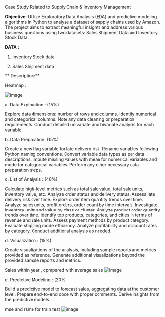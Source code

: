 Case Study Related to Supply Chain & Inventory Management

**Objective**:
Utilize Exploratory Data Analysis (EDA) and predictive modeling algorithms in Python to analyze a dataset of supply chains used by Amazon. The project aims to extract meaningful insights and address various business questions using two datasets: Sales Shipment Data and Inventory Stock Data.

**DATA :**
1) Inventory Stock data

2) Sales Shipment data

** Description:**

Heatmap :

![image](https://github.com/SameerDhumal/Integrated_case_study_PYTHON/assets/145559776/fea24c6e-e37e-4494-9313-450ba1730ec1)


a. Data Exploration : (15%)

Explore data dimensions: number of rows and columns.
Identify numerical and categorical columns.
Note any data cleaning or preparation requirements.
Conduct detailed univariate and bivariate analysis for each variable.

b. Data Preparation: (15%)

Create a new flag variable for late delivery risk.
Rename variables following Python naming conventions.
Convert variable data types as per data descriptions.
Impute missing values with mean for numerical variables and mode for categorical variables.
Perform any other necessary data preparation steps.

c. List of Analysis : (40%)

Calculate high-level metrics such as total sale value, total sale units, inventory value, etc.
Analyze order status and delivery status.
Assess late delivery risk over time.
Explore order item quantity trends over time.
Analyze sales units, profit orders, order count by time intervals.
Investigate inventory units and value by class or cluster.
Analyze product order quantity trends over time.
Identify top products, categories, and cities in terms of revenue and sale units.
Assess payment methods by product category.
Evaluate shipping mode efficiency.
Analyze profitability and discount rates by category.
Conduct additional analysis as needed.

d. Visualization : (15%)

Create visualizations of the analysis, including sample reports and metrics provided as reference.
Generate additional visualizations beyond the provided sample reports and metrics.

Sales within year , cpmpared with average sales 
![image](https://github.com/SameerDhumal/Integrated_case_study_PYTHON/assets/145559776/dfe6f6f2-0ed7-4a38-9732-c5b0f3a7b458)


e. Predictive Modeling : (20%)

Build a predictive model to forecast sales, aggregating data at the customer level.
Prepare end-to-end code with proper comments.
Derive insights from the predictive models

mse and rsme for train test 
![image](https://github.com/SameerDhumal/Integrated_case_study_PYTHON/assets/145559776/5a47858a-d1d5-49bc-a58a-b3f09addfa41)

